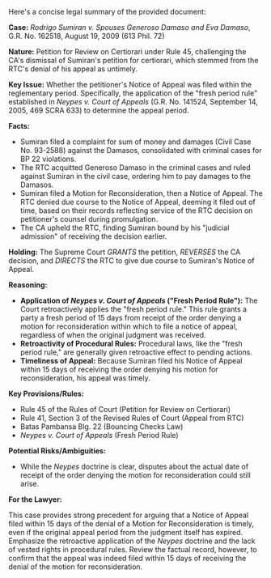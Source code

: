 Here's a concise legal summary of the provided document:

**Case:** *Rodrigo Sumiran v. Spouses Generoso Damaso and Eva Damaso*, G.R. No. 162518, August 19, 2009 (613 Phil. 72)

**Nature:** Petition for Review on Certiorari under Rule 45, challenging the CA's dismissal of Sumiran's petition for certiorari, which stemmed from the RTC's denial of his appeal as untimely.

**Key Issue:** Whether the petitioner's Notice of Appeal was filed within the reglementary period. Specifically, the application of the "fresh period rule" established in *Neypes v. Court of Appeals* (G.R. No. 141524, September 14, 2005, 469 SCRA 633) to determine the appeal period.

**Facts:**

*   Sumiran filed a complaint for sum of money and damages (Civil Case No. 93-2588) against the Damasos, consolidated with criminal cases for BP 22 violations.
*   The RTC acquitted Generoso Damaso in the criminal cases and ruled against Sumiran in the civil case, ordering him to pay damages to the Damasos.
*   Sumiran filed a Motion for Reconsideration, then a Notice of Appeal. The RTC denied due course to the Notice of Appeal, deeming it filed out of time, based on their records reflecting service of the RTC decision on petitioner's counsel during promulgation.
*   The CA upheld the RTC, finding Sumiran bound by his "judicial admission" of receiving the decision earlier.

**Holding:** The Supreme Court *GRANTS* the petition, *REVERSES* the CA decision, and *DIRECTS* the RTC to give due course to Sumiran's Notice of Appeal.

**Reasoning:**

*   **Application of *Neypes v. Court of Appeals* ("Fresh Period Rule"):** The Court retroactively applies the "fresh period rule." This rule grants a party a fresh period of 15 days from receipt of the order denying a motion for reconsideration within which to file a notice of appeal, regardless of when the original judgment was received.
*   **Retroactivity of Procedural Rules:** Procedural laws, like the "fresh period rule," are generally given retroactive effect to pending actions.
*   **Timeliness of Appeal:** Because Sumiran filed his Notice of Appeal within 15 days of receiving the order denying his motion for reconsideration, his appeal was timely.

**Key Provisions/Rules:**

*   Rule 45 of the Rules of Court (Petition for Review on Certiorari)
*   Rule 41, Section 3 of the Revised Rules of Court (Appeal from RTC)
*   Batas Pambansa Blg. 22 (Bouncing Checks Law)
*   *Neypes v. Court of Appeals* (Fresh Period Rule)

**Potential Risks/Ambiguities:**

*   While the *Neypes* doctrine is clear, disputes about the actual date of receipt of the order denying the motion for reconsideration could still arise.

**For the Lawyer:**

This case provides strong precedent for arguing that a Notice of Appeal filed within 15 days of the denial of a Motion for Reconsideration is timely, even if the original appeal period from the judgment itself has expired. Emphasize the retroactive application of the *Neypes* doctrine and the lack of vested rights in procedural rules. Review the factual record, however, to confirm that the appeal was indeed filed within 15 days of receiving the denial of the motion for reconsideration.
